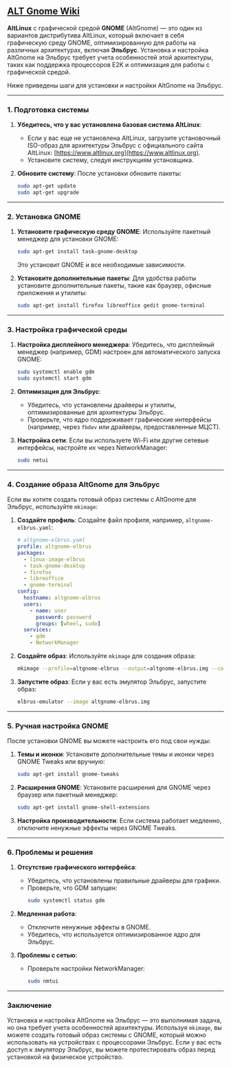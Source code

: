 
## [ALT Gnome Wiki](https://alt-gnome.wiki/wiki.html)

**AltLinux** с графической средой **GNOME** (AltGnome) — это один из вариантов дистрибутива AltLinux, который включает в себя графическую среду GNOME, оптимизированную для работы на различных архитектурах, включая **Эльбрус**. Установка и настройка AltGnome на Эльбрус требует учета особенностей этой архитектуры, таких как поддержка процессоров E2K и оптимизация для работы с графической средой.

Ниже приведены шаги для установки и настройки AltGnome на Эльбрус.

---

### 1. **Подготовка системы**
1. **Убедитесь, что у вас установлена базовая система AltLinux**:
   - Если у вас еще не установлена AltLinux, загрузите установочный ISO-образ для архитектуры Эльбрус с официального сайта AltLinux: [https://www.altlinux.org](https://www.altlinux.org).
   - Установите систему, следуя инструкциям установщика.

2. **Обновите систему**:
   После установки обновите пакеты:
   ```bash
   sudo apt-get update
   sudo apt-get upgrade
   ```

---

### 2. **Установка GNOME**
1. **Установите графическую среду GNOME**:
   Используйте пакетный менеджер для установки GNOME:
   ```bash
   sudo apt-get install task-gnome-desktop
   ```

   Это установит GNOME и все необходимые зависимости.

2. **Установите дополнительные пакеты**:
   Для удобства работы установите дополнительные пакеты, такие как браузер, офисные приложения и утилиты:
   ```bash
   sudo apt-get install firefox libreoffice gedit gnome-terminal
   ```

---

### 3. **Настройка графической среды**
1. **Настройка дисплейного менеджера**:
   Убедитесь, что дисплейный менеджер (например, GDM) настроен для автоматического запуска GNOME:
   ```bash
   sudo systemctl enable gdm
   sudo systemctl start gdm
   ```

2. **Оптимизация для Эльбрус**:
   - Убедитесь, что установлены драйверы и утилиты, оптимизированные для архитектуры Эльбрус.
   - Проверьте, что ядро поддерживает графические интерфейсы (например, через `fbdev` или драйверы, предоставленные МЦСТ).

3. **Настройка сети**:
   Если вы используете Wi-Fi или другие сетевые интерфейсы, настройте их через NetworkManager:
   ```bash
   sudo nmtui
   ```

---

### 4. **Создание образа AltGnome для Эльбрус**
Если вы хотите создать готовый образ системы с AltGnome для Эльбрус, используйте `mkimage`:

1. **Создайте профиль**:
   Создайте файл профиля, например, `altgnome-elbrus.yaml`:
   ```yaml
   # altgnome-elbrus.yaml
   profile: altgnome-elbrus
   packages:
     - linux-image-elbrus
     - task-gnome-desktop
     - firefox
     - libreoffice
     - gnome-terminal
   config:
     hostname: altgnome-elbrus
     users:
       - name: user
         password: password
         groups: [wheel, sudo]
     services:
       - gdm
       - NetworkManager
   ```

2. **Создайте образ**:
   Используйте `mkimage` для создания образа:
   ```bash
   mkimage --profile=altgnome-elbrus --output=altgnome-elbrus.img --config=altgnome-elbrus.yaml --arch=elbrus
   ```

3. **Запустите образ**:
   Если у вас есть эмулятор Эльбрус, запустите образ:
   ```bash
   elbrus-emulator --image altgnome-elbrus.img
   ```

---

### 5. **Ручная настройка GNOME**
После установки GNOME вы можете настроить его под свои нужды:
1. **Темы и иконки**:
   Установите дополнительные темы и иконки через GNOME Tweaks или вручную:
   ```bash
   sudo apt-get install gnome-tweaks
   ```

2. **Расширения GNOME**:
   Установите расширения для GNOME через браузер или пакетный менеджер:
   ```bash
   sudo apt-get install gnome-shell-extensions
   ```

3. **Настройка производительности**:
   Если система работает медленно, отключите ненужные эффекты через GNOME Tweaks.

---

### 6. **Проблемы и решения**
1. **Отсутствие графического интерфейса**:
   - Убедитесь, что установлены правильные драйверы для графики.
   - Проверьте, что GDM запущен:
     ```bash
     sudo systemctl status gdm
     ```

2. **Медленная работа**:
   - Отключите ненужные эффекты в GNOME.
   - Убедитесь, что используется оптимизированное ядро для Эльбрус.

3. **Проблемы с сетью**:
   - Проверьте настройки NetworkManager:
     ```bash
     sudo nmtui
     ```

---

### Заключение
Установка и настройка AltGnome на Эльбрус — это выполнимая задача, но она требует учета особенностей архитектуры. Используя `mkimage`, вы можете создать готовый образ системы с GNOME, который можно использовать на устройствах с процессорами Эльбрус. Если у вас есть доступ к эмулятору Эльбрус, вы можете протестировать образ перед установкой на физическое устройство.